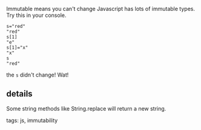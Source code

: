 Immutable means you can't change 
Javascript has lots of immutable types. Try this in your console.

```
s="red"
"red"
s[1]
"e"
s[1]="x"
"x"
s
"red"
```

the `s` didn't change! Wat!

## details
Some string methods like String.replace will return a new string. 


tags: js, immutability
